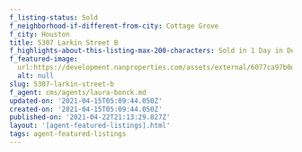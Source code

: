 ```yaml
---
f_listing-status: Sold
f_neighborhood-if-different-from-city: Cottage Grove
f_city: Houston
title: 5307 Larkin Street B
f_highlights-about-this-listing-max-200-characters: Sold in 1 Day in Dec 2020
f_featured-image:
  url:https://development.nanproperties.com/assets/external/6077ca97b0d29a7020aa869b_60218382394a0img-1-1.jpeg
  alt: null
slug: 5307-larkin-street-b
f_agent: cms/agents/laura-bonck.md
updated-on: '2021-04-15T05:09:44.050Z'
created-on: '2021-04-15T05:09:44.050Z'
published-on: '2021-04-22T21:13:29.827Z'
layout: '[agent-featured-listings].html'
tags: agent-featured-listings
---
```



